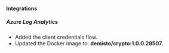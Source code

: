 
#### Integrations
##### Azure Log Analytics
- Added the client credentials flow.
- Updated the Docker image to: **demisto/crypto:1.0.0.28507**.
